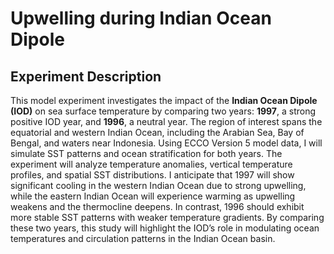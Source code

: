 # Upwelling during Indian Ocean Dipole

## Experiment Description

This model experiment investigates the impact of the **Indian Ocean Dipole (IOD)** on sea surface temperature by comparing two years: **1997**, a strong positive IOD year, and **1996**, a neutral year. The region of interest spans the equatorial and western Indian Ocean, including the Arabian Sea, Bay of Bengal, and waters near Indonesia. Using ECCO Version 5 model data, I will simulate SST patterns and ocean stratification for both years. The experiment will analyze temperature anomalies, vertical temperature profiles, and spatial SST distributions. I anticipate that 1997 will show significant cooling in the western Indian Ocean due to strong upwelling, while the eastern Indian Ocean will experience warming as upwelling weakens and the thermocline deepens. In contrast, 1996 should exhibit more stable SST patterns with weaker temperature gradients. By comparing these two years, this study will highlight the IOD’s role in modulating ocean temperatures and circulation patterns in the Indian Ocean basin.

